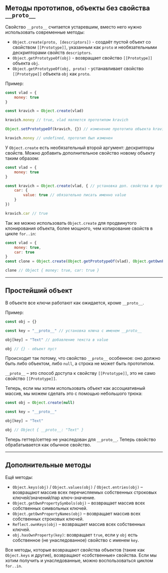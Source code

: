 ## Методы прототипов, объекты без свойства `__proto__`

Свойство `__proto__` считается устаревшим, вместо него нужно использовать современные методы: 

* `Object.create(proto, [descriptors])` - создаёт пустой объект со свойством `[[Prototype]]`, указанным как `proto` и необязательными дескрипторами свойств `descriptors`.
* `Object.getPrototypeOf(obj)` - возвращает свойство `[[Prototype]]` объекта `obj`.
* `Object.getPrototypeOf(obj, proto)` - устанавливает свойство `[[Prototype]]` объекта `obj` как `proto`.

Пример: 

```javascript
const vlad = {
    money: true
}

const kravich = Object.create(vlad)

kravich.money // true, vlad является прототипом kravich

Object.setPrototypeOf(kravich, {}) // изменение прототипа объекта kravich на {}

kravich.money // undefined, прототип был изменен
```

У `Object.create` есть необязательный второй аргумент: дескрипторы свойств. Можно добавить дополнительное свойство новому объекту таким образом:

```javascript
const vlad = {
    money: true
}

const kravich = Object.create(vlad, { // установка доп. свойства в прототип vlad
    car: {
        value: true // обязательно писать именно value
    }
})

kravich.car // true
```

Так же можно использовать `Object.create` для продвинутого клонирования объекта, более мощного, чем копирование свойств в цикле `for..in`:

```javascript
const vlad = {
    money: true,
    car: true
}
const clone = Object.create(Object.getPrototypeOf(vlad), Object.getOwnPropertyDescriptors(vlad))

clone // Object { money: true, car: true }
```
***

## Простейший объект

В объекте все ключи работают как ожидается, кроме `__proto__`.

Пример: 

```javascript
const obj = {}

const key = "__proto__" // установка ключа с именем __proto__

obj[key] = "Text" // добавление текста в value

obj // {} - объект пуст
```

Происходит так потому, что свойство `__proto__` особенное: оно должно быть либо объектом, либо `null`, а строка не может быть прототипом.

`__proto__` – это способ доступа к свойству `[[Prototype]]`, это не само свойство `[[Prototype]]`.

Теперь, если мы хотим использовать объект как ассоциативный массив, мы можем сделать это с помощью небольшого трюка:

```javascript
const obj = Object.create(null)

const key = "__proto__"

obj[key] = "Text"

obj // Object { __proto__: "Text" }
```

Теперь геттер/сеттер не унаследован для `__proto__`. Теперь свойство обрабатывается как обычное свойство.
***

## Дополнительные методы

Ещё методы: 


* `Object.keys(obj)` / `Object.values(obj)` / `Object.entries(obj)` – возвращают массив всех перечисляемых собственных строковых ключей/значений/пар ключ-значение.
* `Object.getOwnPropertySymbols(obj)` – возвращает массив всех собственных символьных ключей.
* `Object.getOwnPropertyNames(obj)` – возвращает массив всех собственных строковых ключей.
* `Reflect.ownKeys(obj)` – возвращает массив всех собственных ключей.
* `obj.hasOwnProperty(key)`: возвращает `true`, если у `obj` есть собственное (не унаследованное) свойство с именем `key`.

Все методы, которые возвращают свойства объектов (такие как `Object.keys` и другие), возвращают «собственные» свойства. Если мы хотим получить и унаследованные, можно воспользоваться циклом `for..in`.